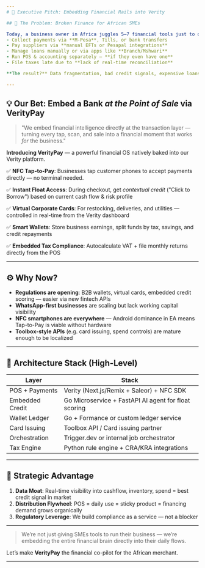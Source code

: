 ```yaml
---
# 🧠 Executive Pitch: Embedding Financial Rails into Verity

## 🚨 The Problem: Broken Finance for African SMEs

Today, a business owner in Africa juggles 5–7 financial tools just to operate:
- Collect payments via **M-Pesa**, Tills, or bank transfers
- Pay suppliers via **manual EFTs or Pesapal integrations**
- Manage loans manually or via apps like **Branch/Mshwari**
- Run POS & accounting separately — **if they even have one**
- File taxes late due to **lack of real-time reconciliation**

**The result?** Data fragmentation, bad credit signals, expensive loans, and lost time. SMEs are treated like second-class citizens in finance.

---
```


## 💡 Our Bet: Embed a Bank _at the Point of Sale_ via VerityPay

> "We embed financial intelligence directly at the transaction layer — turning every tap, scan, and sale into a financial moment that works _for_ the business."

**Introducing VerityPay** — a powerful financial OS natively baked into our Verity platform.

✅ **NFC Tap-to-Pay**: Businesses tap customer phones to accept payments directly — no terminal needed.

✅ **Instant Float Access**: During checkout, get _contextual credit_ ("Click to Borrow") based on current cash flow & risk profile

✅ **Virtual Corporate Cards**: For restocking, deliveries, and utilities — controlled in real-time from the Verity dashboard

✅ **Smart Wallets**: Store business earnings, split funds by tax, savings, and credit repayments

✅ **Embedded Tax Compliance**: Autocalculate VAT + file monthly returns directly from the POS

---

## ⚙️ Why Now?

- **Regulations are opening**: B2B wallets, virtual cards, embedded credit scoring — easier via new fintech APIs
- **WhatsApp-first businesses** are scaling but lack working capital visibility
- **NFC smartphones are everywhere** — Android dominance in EA means Tap-to-Pay is viable without hardware
- **Toolbox-style APIs** (e.g. card issuing, spend controls) are mature enough to be localized

---

## 🧱 Architecture Stack (High-Level)

| Layer           | Stack                                                |
| --------------- | ---------------------------------------------------- |
| POS + Payments  | Verity (Next.js/Remix + Saleor) + NFC SDK            |
| Embedded Credit | Go Microservice + FastAPI AI agent for float scoring |
| Wallet Ledger   | Go + Formance or custom ledger service               |
| Card Issuing    | Toolbox API / Card issuing partner                   |
| Orchestration   | Trigger.dev or internal job orchestrator             |
| Tax Engine      | Python rule engine + CRA/KRA integrations            |

---

## 🎯 Strategic Advantage

1. **Data Moat**: Real-time visibility into cashflow, inventory, spend = best credit signal in market
2. **Distribution Flywheel**: POS = daily use = sticky product = financing demand grows organically
3. **Regulatory Leverage**: We build compliance as a service — not a blocker

---

> We’re not just giving SMEs tools to run their business — we’re embedding the entire financial brain directly into their daily flows.

Let’s make **VerityPay** the financial co-pilot for the African merchant.

---
